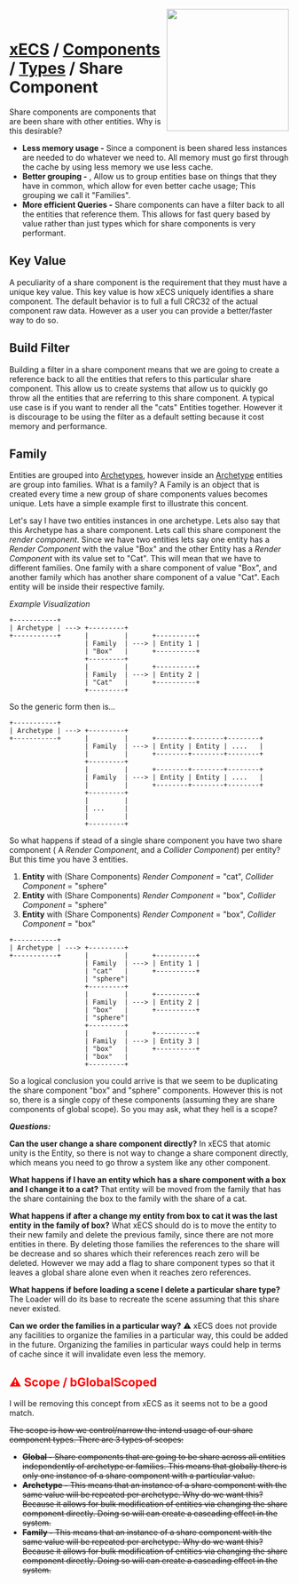 <img src="https://i.imgur.com/TyjrCTS.jpg" align="right" width="220px" /> <br>
# [xECS](xECS.md) / [Components](xecs_component.md) / [Types](component_types.md) / Share Component

Share components are components that are been share with other entities. Why is this desirable?

* **Less memory usage -** Since a component is been shared less instances are needed to do whatever we need to. All memory must go first through the cache by using less memory we use less cache.
* **Better grouping -** , Allow us to group entities base on things that they have in common, which allow for even better cache usage; This grouping we call it "Families".
* **More efficient Queries -** Share components can have a filter back to all the entities that reference them. This allows for fast query based by value rather than just types which for share components is very performant. 

## Key Value

A peculiarity of a share component is the requirement that they must have a unique key value. This key value is how xECS uniquely identifies a share component. The default behavior is to full a full CRC32 of the actual component raw data. However as a user you can provide a better/faster way to do so.

## Build Filter

Building a filter in a share component means that we are going to create a reference back to all the entities that refers to this particular share component. This allow us to create systems that allow us to quickly go throw all the entities that are referring to this share component. A typical use case is if you want to render all the "cats" Entities together. However it is discourage to be using the filter as a default setting because it cost memory and performance.

## Family
Entities are grouped into [Archetypes](Archetypes.md), however inside an [Archetype](Archetypes.md) entities are group into families. What is a family? A Family is an object that is created every time a new group of share components values becomes unique. Lets have a simple example first to illustrate this concent.

Let's say I have two entities instances in one archetype. Lets also say that this Archetype has a share component. Lets call this share component the *render component*. Since we have two entities lets say one entity has a *Render Component* with the value "Box" and the other Entity has a *Render Component* with its value set to "Cat". This will mean that we have to different families. One family with a share component of value "Box", and another family which has another share component of a value "Cat". Each entity will be inside their respective family. 

*Example Visualization*
~~~
+-----------+
| Archetype | ---> +---------+
+-----------+      |         |      +----------+
                   | Family  | ---> | Entity 1 |
                   | "Box"   |      +----------+
                   +---------+      
                   |         |      +----------+
                   | Family  | ---> | Entity 2 |
                   | "Cat"   |      +----------+
                   +---------+ 
~~~

So the generic form then is...

~~~
+-----------+
| Archetype | ---> +---------+
+-----------+      |         |      +--------+--------+--------+
                   | Family  | ---> | Entity | Entity | ....   |
                   |         |      +--------+--------+--------+
                   +---------+      
                   |         |      +--------+--------+--------+
                   | Family  | ---> | Entity | Entity | ....   |
                   |         |      +--------+--------+--------+
                   +---------+ 
                   |         |
                   | ...     |
                   |         |
                   +---------+
~~~

So what happens if stead of a single share component you have two share component ( A *Render Component*, and a *Collider Component*) per entity? But this time you have 3 entities.
1. **Entity** with (Share Components) *Render Component* = "cat", *Collider Component* = "sphere"
2. **Entity** with (Share Components) *Render Component* = "box", *Collider Component* = "sphere"
3. **Entity** with (Share Components) *Render Component* = "box", *Collider Component* = "box"

~~~
+-----------+
| Archetype | ---> +---------+
+-----------+      |         |      +----------+
                   | Family  | ---> | Entity 1 |
                   | "cat"   |      +----------+
                   | "sphere"|
                   +---------+      
                   |         |      +----------+
                   | Family  | ---> | Entity 2 |
                   | "box"   |      +----------+
                   | "sphere"|
                   +---------+ 
                   |         |      +----------+
                   | Family  | ---> | Entity 3 |
                   | "box"   |      +----------+
                   | "box"   |
                   +---------+
~~~

So a logical conclusion you could arrive is that we seem to be duplicating the share component "box" and "sphere" components. However this is not so, there is a single copy of these components (assuming they are share components of global scope). So you may ask, what they hell is a scope?

***Questions:***

**Can the user change a share component directly?**
In xECS that atomic unity is the Entity, so there is not way to change a share component directly, which means you need to go throw a system like any other component.

**What happens if I have an entity which has a share component with a box and I change it to a cat?**
That entity will be moved from the family that has the share containing the box to the family with the share of a cat.

**What happens if after a change my entity from box to cat it was the last entity in the family of box?**
What xECS should do is to move the entity to their new family and delete the previous family, since there are not more entities in there. By deleting those families the references to the share will be decrease and so shares which their references reach zero will be deleted. However we may add a flag to share component types so that it leaves a global share alone even when it reaches zero references.

**What happens if before loading a scene I delete a particular share type?**
The Loader will do its base to recreate the scene assuming that this share never existed. 

**Can we order the families in a particular way?**
:warning: xECS does not provide any facilities to organize the families in a particular way, this could be added in the future. Organizing the families in particular ways could help in terms of cache since it will invalidate even less the memory.

## <span style="color:red"> :warning: Scope / bGlobalScoped</span>

I will be removing this concept from xECS as it seems not to be a good match.

<s>
The scope is how we control/narrow the intend usage of our share component types. There are 3 types of scopes:

* **Global -** Share components that are going to be share across all entities independently of archetype or families. This means that globally there is only one instance of a share component with a particular value.
* **Archetype -** This means that an instance of a share component with the same value will be repeated per archetype. Why do we want this? Because it allows for bulk modification of entities via changing the share component directly. Doing so will can create a cascading effect in the system.
* **Family -** This means that an instance of a share component with the same value will be repeated per archetype. Why do we want this? Because it allows for bulk modification of entities via changing the share component directly. Doing so will can create a cascading effect in the system.
</s>



